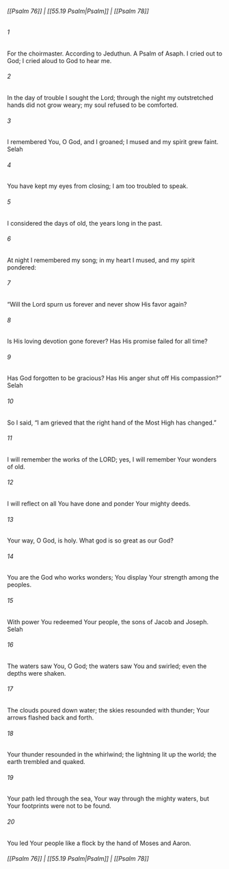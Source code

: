 
###### [[Psalm 76]] | [[55.19 Psalm|Psalm]] | [[Psalm 78]]

###### 1
For the choirmaster. According to Jeduthun. A Psalm of Asaph. I cried out to God; I cried aloud to God to hear me.
###### 2
In the day of trouble I sought the Lord; through the night my outstretched hands did not grow weary; my soul refused to be comforted.
###### 3
I remembered You, O God, and I groaned; I mused and my spirit grew faint. Selah
###### 4
You have kept my eyes from closing; I am too troubled to speak.
###### 5
I considered the days of old, the years long in the past.
###### 6
At night I remembered my song; in my heart I mused, and my spirit pondered:
###### 7
“Will the Lord spurn us forever and never show His favor again?
###### 8
Is His loving devotion gone forever? Has His promise failed for all time?
###### 9
Has God forgotten to be gracious? Has His anger shut off His compassion?” Selah
###### 10
So I said, “I am grieved that the right hand of the Most High has changed.”
###### 11
I will remember the works of the LORD; yes, I will remember Your wonders of old.
###### 12
I will reflect on all You have done and ponder Your mighty deeds.
###### 13
Your way, O God, is holy. What god is so great as our God?
###### 14
You are the God who works wonders; You display Your strength among the peoples.
###### 15
With power You redeemed Your people, the sons of Jacob and Joseph. Selah
###### 16
The waters saw You, O God; the waters saw You and swirled; even the depths were shaken.
###### 17
The clouds poured down water; the skies resounded with thunder; Your arrows flashed back and forth.
###### 18
Your thunder resounded in the whirlwind; the lightning lit up the world; the earth trembled and quaked.
###### 19
Your path led through the sea, Your way through the mighty waters, but Your footprints were not to be found.
###### 20
You led Your people like a flock by the hand of Moses and Aaron.

###### [[Psalm 76]] | [[55.19 Psalm|Psalm]] | [[Psalm 78]]
